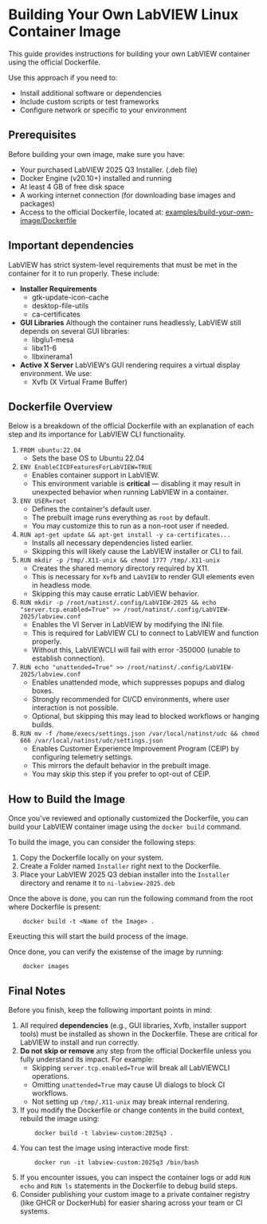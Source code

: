 # Building Your Own LabVIEW Linux Container Image
This guide provides instructions for building your own LabVIEW container using the official Dockerfile.

Use this approach if you need to:
- Install additional software or dependencies
- Include custom scripts or test frameworks
- Configure network or specific to your environment

## Prerequisites
Before building your own image, make sure you have:
- Your purchased LabVIEW 2025 Q3 Installer. (.deb file)
- Docker Engine (v20.10+) installed and running
- At least 4 GB of free disk space
- A working internet connection (for downloading base images and packages)
- Access to the official Dockerfile, located at: [examples/build-your-own-image/Dockerfile](../examples/build-your-own-image/Dockerfile)
  

## Important dependencies
LabVIEW has strict system-level requirements that must be met in the container for it to run properly. These include:

-  **Installer Requirements**
    - gtk-update-icon-cache
    - desktop-file-utils
    - ca-certificates
- **GUI Libraries**
    Although the container runs headlessly, LabVIEW still depends on several GUI libraries:
    - libglu1-mesa
    - libx11-6
    - libxinerama1
- **Active X Server**
    LabVIEW’s GUI rendering requires a virtual display environment. We use:
    - Xvfb (X Virtual Frame Buffer)

## Dockerfile Overview
Below is a breakdown of the official Dockerfile with an explanation of each step and its importance for LabVIEW CLI functionality.

1. `FROM ubuntu:22.04`
    - Sets the base OS to Ubuntu 22.04
2. `ENV EnableCICDFeaturesForLabVIEW=TRUE`
    - Enables container support in LabVIEW.
    - This environment variable is **critical** — disabling it may result in unexpected behavior when running LabVIEW in a container.
3. `ENV USER=root`
    - Defines the container's default user.
    - The prebuilt image runs everything as `root` by default.
    - You may customize this to run as a non-root user if needed.
4. `RUN apt-get update && apt-get install -y ca-certificates...`
    - Installs all necessary dependencies listed earlier.
    - Skipping this will likely cause the LabVIEW installer or CLI to fail.
5. `RUN mkdir -p /tmp/.X11-unix && chmod 1777 /tmp/.X11-unix`
    - Creates the shared memory directory required by X11.
    - This is necessary for `Xvfb` and `LabVIEW` to render GUI elements even in headless mode.
    - Skipping this may cause erratic LabVIEW behavior.
6. `RUN mkdir -p /root/natinst/.config/LabVIEW-2025 && echo "server.tcp.enabled=True" >> /root/natinst/.config/LabVIEW-2025/labview.conf`
    - Enables the VI Server in LabVIEW by modifying the INI file.
    - This is required for LabVIEW CLI to connect to LabVIEW and function properly.
    - Without this, LabVIEWCLI will fail with error -350000 (unable to establish connection).
7. `RUN echo "unattended=True" >> /root/natinst/.config/LabVIEW-2025/labview.conf`
    - Enables unattended mode, which suppresses popups and dialog boxes.
    - Strongly recommended for CI/CD environments, where user interaction is not possible.
    - Optional, but skipping this may lead to blocked workflows or hanging builds.
8. `RUN mv -f /home/execs/settings.json /var/local/natinst/udc && chmod 666 /var/local/natinst/udc/settings.json`
    - Enables Customer Experience Improvement Program (CEIP) by configuring telemetry settings.
    - This mirrors the default behavior in the prebuilt image.
    - You may skip this step if you prefer to opt-out of CEIP.

## How to Build the Image
Once you've reviewed and optionally customized the Dockerfile, you can build your LabVIEW container image using the `docker build` command.

To build the image, you can consider the following steps:
1. Copy the Dockerfile locally on your system.
2. Create a Folder named `Installer` right next to the Dockerfile.
3. Place your LabVIEW 2025 Q3 debian installer into the `Installer` directory and rename it to `ni-labview-2025.deb`

Once the above is done, you can run the following command from the root where Dockerfile is present:
```shell
    docker build -t <Name of the Image> .
```

Exeucting this will start the build process of the image.

Once done, you can verify the existense of the image by running:
```shell
    docker images
```

## Final Notes
Before you finish, keep the following important points in mind:
1. All required **dependencies** (e.g., GUI libraries, Xvfb, installer support tools) must be installed as shown in the Dockerfile.
    These are critical for LabVIEW to install and run correctly.
2. **Do not skip or remove** any step from the official Dockerfile unless you fully understand its impact.
    For example:
    - Skipping `server.tcp.enabled=True` will break all LabVIEWCLI operations.
    - Omitting `unattended=True` may cause UI dialogs to block CI workflows.
    - Not setting up `/tmp/.X11-unix` may break internal rendering.
3. If you modify the Dockerfile or change contents in the build context, rebuild the image using:
    ```shell
        docker build -t labview-custom:2025q3 .
    ```
4. You can test the image using interactive mode first:
    ```shell
        docker run -it labview-custom:2025q3 /bin/bash
    ```
5. If you encounter issues, you can inspect the container logs or add `RUN echo` and `RUN ls` statements in the Dockerfile to debug build steps.
6. Consider publishing your custom image to a private container registry (like GHCR or DockerHub) for easier sharing across your team or CI systems.